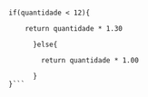 
```function calculaPrecoTotal(quantidade) {

if(quantidade < 12){
  
    return quantidade * 1.30
    
      }else{
       
        return quantidade * 1.00
  
      }
}``` 

